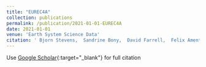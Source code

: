 ```yaml
---
title: "EUREC4A"
collection: publications
permalink: /publication/2021-01-01-EUREC4A
date: 2021-01-01
venue: 'Earth System Science Data'
citation: ' Bjorn Stevens,  Sandrine Bony,  David Farrell,  Felix Ament,  Alan Blyth,  Christopher Fairall,  Johannes Karstensen,  Patricia Quinn,  Sabrina Speich,  Claudia Acquistapace,  and others&quot;EUREC4A.&quot; Earth System Science Data, 2021.'
---
```

Use [Google Scholar](https://scholar.google.com/scholar?q=EUREC4A){:target="_blank"} for full citation